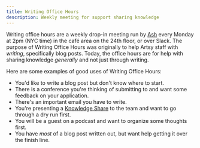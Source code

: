 ```yaml
---
title: Writing Office Hours
description: Weekly meeting for support sharing knowledge
---
```


Writing office hours are a weekly drop-in meeting run by [Ash][] every Monday at 2pm (NYC time) in the café area on
the 24th floor, or over Slack. The purpose of Writing Office Hours was originally to help Artsy staff with
_writing_, specifically blog posts. Today, the office hours are for help with sharing knowledge _generally_ and not
just through writing.

Here are some examples of good uses of Writing Office Hours:

- You'd like to write a blog post but don't know where to start.
- There is a conference you're thinking of submitting to and want some feedback on your application.
- There's an important email you have to write.
- You're presenting a [Knowledge Share][ks] to the team and want to go through a dry run first.
- You will be a guest on a podcast and want to organize some thoughts first.
- You have _most_ of a blog post written out, but want help getting it over the finish line.

[ash]: https://github.com/ashfurrow
[ks]: ./knowledge-share.md
